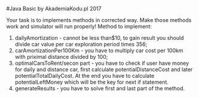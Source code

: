 #Java Basic by AkademiaKodu.pl 2017

Your task is to implements methods in corrected way. Make those methods work and simulator will run properly! 
Method to implement: 
1. dailyAmortization - cannot be less than$10, to gain result you should divide car value per car exploration period times 356;
2. carAmortizationPer100Km - you have to multiply car cost per 100km with priximal distance divided by 100;
3. optimalCarsToRent/secon part - you have to check if user have money for daily and distance car, first calculate 
potentialDistanceCost and later potentialTotalDailyCost. At the end you have to calculate potentialLeftMoney which will be the key
for next if statement.
4. generateResults - you have to solve first and last part of the method. 

